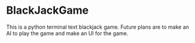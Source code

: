# BlackJackGame
This is a python terminal text blackjack game. Future plans are to make an AI to play the game and make an UI for the game.
